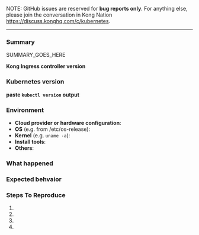 NOTE: GitHub issues are reserved for **bug reports only**.
For anything else, please join the conversation
in Kong Nation https://discuss.konghq.com/c/kubernetes.

---

<!--
If this is a BUG REPORT, please:
  - Fill in as much of the template below as you can.  If you leave out
    information, we can't help you as well.

Be ready for followup questions, and please respond in a timely
manner.  If we can't reproduce a bug, we
might close your issue.  If we're wrong, PLEASE feel free to reopen it and
explain why.
-->

### Summary

SUMMARY_GOES_HERE

**Kong Ingress controller version**


### Kubernetes version

**paste `kubectl version` output**

### Environment

- **Cloud provider or hardware configuration**:
- **OS** (e.g. from /etc/os-release):
- **Kernel** (e.g. `uname -a`):
- **Install tools**:
- **Others**:


### What happened


### Expected behvaior


### Steps To Reproduce

1.
2.
3.
4.

